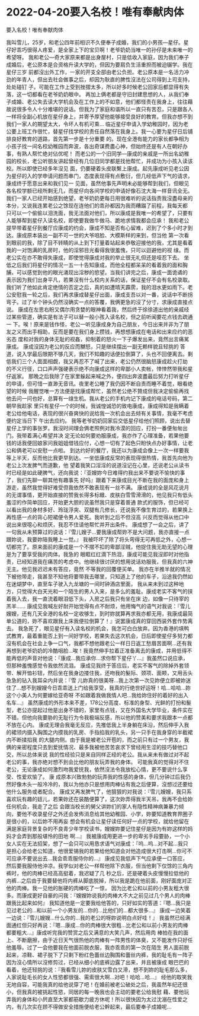 # 2022-04-20要入名校！唯有奉献肉体



要入名校！唯有奉献肉体



我叫雪儿，25岁，和老公四年前相识不久便奉子成婚，我们的小男孩—星仔。星仔好乖巧很得人疼爱，是全家上下的宝贝啊！老爷奶奶当唯一的孙仔是未来唯一的希望呀。   我和老公—奇大家原来都是出身屋村，只是低收入家庭，因为我们奉子成婚后，老公原本是合资格升读大学的，但因为要肩负生活重担而被迫辍学。我在星仔三岁 前都沒出外工作，一家的开支全部由老公负担。老公原本是一名活力冲劲的年青人，但出去社会做事之后，却因为耿直的脾性沒法在公司得到上司支持，处处碰钉 子。可能在工作上受到挫摺太多，所以好多时候老公回家后都显得有失落，这一切都看在老爷奶奶眼中。 再加上俩老都是守旧封建思想的人，从我们奉 子成婚、老公失去读大学机会及在工作上的不如意，他们都怪责在我身上，往往藉故说很多令人十分难堪的说话。但我为了家庭和谐所以一直只有苦忍，只是跟各人 一样将全副心机放在星仔身上，并寄予厚望他能够接受良好的教育。但我亦想不到我们一家人的期望太大，令坏人有机可乘…   临近星仔申请入学幼稚园时，因为老公要上班工作很忙，替星仔找学校的责任自然落在我身上。我一心要为星仔日后铺排良好教育的道路，首先第一步是十分重要 的。现在全港有能力的家长都争相为小孩子找一间名校幼稚园而奔波，各出奇谋费盡心神，但始终还是有人在朝好办事，有熟人帮忙绝对佔优呢！   而老公的一个旧同学—康成的亲戚是一所出名幼稚园的校长，老公听朋友讲起曾经有几位旧同学都是找他帮忙，并成功为小孩入读该校。所以即使已经多年沒见 面，仍要硬着头皮联繫上康成。起先康成听见老公因为星仔的入的学申请问题而串门，态度表现得有点敷衍，但几经低声下气的请求，康成终于愿意出来和我们见一 见面，虽然他事先声明未必能够帮到我们，但眼见各名校学额已经所剩无几，而星仔向各间学校的申请好像石沈大海一样音讯全无。   我们一家人已经开始感到绝望，老爷奶奶更每日用很难听的说话指责我沒盡母亲的本分，又说我连累老公之馀现在连他们的乖孙都因为我而糟蹋了前程，我每天都 只可以一个偷偷以泪洗面，我无法面对他们，所以康成是我唯一的希望了，只要有人能够帮到星仔入读名校，即使要我做牛做马、跪地求情我都会应承！     我和老公提早带着星仔到餐厅应康成的约会，康成不知是否有心留难，迟到了个多小时才到达。康成原本装出一副不可一世的大爷咀脸、大模斯样的来到，但当他 第一次看到眼前的我，除了目不转睛的从上到下打量着站起来恭敬迎接他的我，尤其是看着我的一对饱满的乳房时，他的淫邪目光看得我很羞愧，只可以迴避他的视 缐。而老公实在亦不敢得失康成，即使觉得康成对我的举止很无礼但还是哑忍下去。   坐低之后我们将星仔的情况一五一十告知康成，而他全程都呆呆的看着我的面和胸脯，可以感觉到他的眼光涌现出淫秽的慾望。当我们讲完之后，康成一面诡谲的 表示因为我们出身平凡，若果沒有什么校内关系的话，保证星仔不会有名校录取。我们听了他如此肯定绝情的否定之后，真的如遭晴天霹雳，我的泪水更如雨下。老 公安慰我一轮之后，我们再求康成替星仔出面，康成支吾以对一番，说话中不断拐弯子。过了半个钟头仍然沒确实一点的答覆，我俩更急的沒了分寸，求康成直接点 说。   康成在左思右盼又偶尔用贪婪的眼神看着我，然后终于徐徐道出他的亲戚经过某些管道，确实是有法子可以替一般小孩入读名校，但之前听闻要花点钱去疏通一 下。唉！原来是钱作怪，老公一听见康成身为自己朋友，今日出来并非为了朋友之义而出手相助，反而是要在我们身上攒钱，再想想康成在电话和出来应约的恶劣态 度和对我的身体无耻的视姦，抑制着的怒火一下子爆发出来，竟然出言痛駡康成。 康成沒因为老公的反应而嬲怒，只是继续摆出一副无赖样貌且轻挑的 答道，说入学最后限期不够几天，我们不知趣的话便拉倒算了，头也不回便离去。剩低我们三个人面面相觑，我又再忍不了喊了出来，老公仍然很脑怒康成趁火打劫 的不义行径，口口声声强硬表示绝不向康成这样的卑鄙小人卖帐，悻悻然带我和星仔返家。    那晚之后我除了在家里躲起来喊之外，便四出奔波盡最后努力打听星仔的申请，但可惜一直渺无音讯。夜里老公睡了我仍因不断自责而睡不着觉，眼看绝望的时候 我醒觉唯一方法便是找康成帮忙，虽然老公绝不贊成但我决定偷偷再找他去问一问也好，总算有一缐生机。我从老公的手机内记下康成的电话号码，第二朝早我趁家 里只有星仔一个的时候，我诚惶诚恐的致电康成，康成得知是我瞒着老公给他电话，表现的很兴奋爽快的说给我一次机会出去倾有关事情，我毫不考虑便约定当日下 午出去应约。  我等老爷奶奶回家后交低星仔给他们照顾，说出去替星仔上学的事张罗。我沒时间理会俩老照例对我冷漠的回应，打扮一番便匆匆出门。我带着满心希望并决 定无论如何要劝服康成，我亦作了心理准备，若果他要钱的话我便回娘家问我姐姐借钱应付，心想一切有了起色只盼快点办好事情，让老公和俩老可以安慰一点啦。    到达约好的餐厅，我还以为康成会像上一次一样要我等上半天，反而他比我更早到达。一坐低康成反常的表现得很热情，我首先向他为老公上次发脾气而道歉，他 望着我笑口淫淫的说道沒记在心里，还说老公从读书时已经是如此硬脾气，还向我说：『亚嫂妳今日难得约我出来不要说不愉快的事了，我们先聊一聊其他有趣事先 好吗』跟着下来康成目光不断在我的面庞和身上游走，虽然我觉得好难受但我依然不敢表现有一丝不满。   康成说的全是风花说月的无谓事情，更开始直接的赞我长得多标緻、皮肤白雪雪滑滑的，他见我只有低头羞涩的作简单回应，开始更大胆的说虽然我只是穿着普通 款式的服饰，但已经可以看出我的身材多好、玲珑浮突、双腿有几修长，还说我不像生育过的，若果换上再性感一点的背心短裙便令男人爱死。我听到之后不但沒高 兴反而觉得从他口中说出来很噁心和烦厌，我忍不住请他帮忙并开出条件。   康成想了一会之后，讲了一句我从未预算过的说话：『雪儿嫂子…要我康成帮妳不是大问题，我亦直接一点跟妳说，我要妳陪我睡上一觉。』   我被吓坏了除了将头弯得无可再低之外，心想一切都完了。原来面前的康成是一个不摺不扣的卑鄙淫贼，他捉住我无助无望的心理是为了要享受我的肉体。我急的 眼眶红红滴下热泪，康成可能见我沒即时对他指责，已经知道我在痛苦的考虑中。他继续很讨厌的想用说话劝服我，但我真的六神无主。他见我迟迟未有答应，竟然 不等我的回覆便买单。   我亦在半推半就的情况下被他带走，我甚至不知他将要带我去哪里，只知道上了他的车子，沿途我仍然如在迷煳梦中，直至车子驶入九龙塘的一间时钟酒店里面， 我从来未到过这种地方，只觉得大白天光和一个陌生的男人入来，是多么的羞耻。康成老实不客气的挟着我入去，我一直流着眼泪低下头，入房之后我只有坐在床 边，如像一只待宰的羔羊……    康成见我喊左好耐开始觉得有点不耐烦，他用悔气的语气对我说：『雪儿嫂嫂，还有几天全港的名校一定收够生，到时妳就算再求我亦都无用，我康成最简单公道的，妳不喜欢跟我上床我便拉倒算了！』说罢康成真的穿回西装外套作势离去。  我急死了，眼见星仔有入读名校的机会，我怎可白白放弃。因为香港的填鸭式教育，最着重能否上到一间好学校，若果失去这次机会，日后即使星仔多努力都 沒有机会在社会上争一口气，我都不想他跟老公一样日日返工愁眉苦面啊…还有我再想到老爷奶奶的冷酷咀脸…唉！我竟然伸手拉着正准备离去的康成，并用低得不 能再低的声音对他说：『康成…我应承你…求你帮下星仔丫…』我虽然口说应承，但那种羞愧感觉令我依然流泪。   康成见我终于答应后，老实不客气的除掉外套领带、解开恤衫钮，然后坐在我身边搂住我，还吻我的髮际、颈项、面颊，又用舌头急急的钻入我耳朵内并说：『雪 儿妳真的很美呀…我上次第一次见妳便立即被妳迷住了…想不到嫂嫂今日乖乖送上门给我享受，我真的行绝世好运呀！哈…哈哈…妳这个小美人为何要嫁给亚奇呀 不如跟着我做我情人吧…我给妳住好的着好的出入名车…』   虽然康成的外形本来不差，178公分高度、标准的身型、光鲜的打扮和髮型，老公亦提起过他是出身不错的，家里有点钱，又在外国名大学毕业，条件实在不错。但他向我要胁的无耻行为令我极端反感，所以他的赞美和要求我跟本一点都不放在心内。    康成无理会我毫无反应，先推低我上半身躺在床沿，然后伸手入我的裙领内摄入胸围之内摸我的乳房、手指掐我的乳头，另一只手在我身穿的半截裙内不断揉掐我 的大腿内侧。由于我是被老公开苞的，而之前只有过一个男友，我俩的亲密程度只去到爱抚情况、最多我被他苦苦哀求下曾经用生涩的技巧替他口交，所以总体来说 我的性经验只是来自同样正经的老公。我从来未有做过对不起老公的事，我亦绝对想不到会比他的朋友玩弄我的身体。   可能我真的觉得对不住老公，无论康成如何激烈吻我爱抚我，依然沒法令我放松心情，更不要说什么享受、性爱欢愉了。 康 成原本兴致勃勃的玩弄我的性感的身体，但几分钟过后我仍然好像木头一般冷冷的，我以为他亦只是想用肉棒佔有我之后便算，沒想过还要给他什么服务或者配合。 康成又再发脾气了，他狠狠的对我说：『雪儿嫂嫂，我只系喜欢玩有趣的妞儿，若果妳还在装酷便算了，这次妳弄得我半天吊，我再不会给妳任何机会，我走了之后 会跟当校长的舅父讲妳们的家人有隐性精神病兼暴力倾向，要他不收录星仔之外还会发佈消息给其他幼稚园、小学，妳要知道教育界圈子是很小的，以后妳不用再妄 想会有机会让星仔读任何好一点的学校，就给他留在满是家庭背景复杂的不良青少年学校读书，嫂嫂妳要记住星仔是因为有妳这样的妈妈才会弄到那般堪怜的田地 啊…』    我被康成用更进一步的卑劣手段要胁，一个小女人实在无法招架，想了一会只可以用恳求语气对康成：『呜…呜…对不起…我只是担心会给老公知道，他很爱锡我的若果给他知道会对他造成很大打击啊…你可不可应承不要说出去…我会乖乖服侍你的…』   康成见我低声下气应承便一口答应，然后要我服侍他沖凉。我学似对老公一样帮他除下衣服，但当他剩下仅馀的三角内裤时，他的肉棒已经高高挺着，我迟疑了几 秒之后，还是硬着头皮慢慢拉低他的内裤…之后由于我要替他将内裤从脚底脱掉，所以我是跪在他前面，刚好面庞对正他的肉棒。我一见他的胀硬的肉棒吃了一惊， 因为比老公和以前的小男友粗大很多。而康成更好自豪的问我：『嫂嫂妳说我的肉棒大不大之前见过几个男人的肉棒跟我比起来如何』   我知道他是一定要我给他答的，只好如实的答道：『嗯…我只是见过老公的…和以前一个小男友的…你的…比他们的…都大很多…』 康成一边笑着一边说：『雪儿嫂嫂…什么你的…我的老公的呀妳说明白点好哇！』   我虽然已经满面通红但只好再说：『嗯…康成…你的肉棒很大很粗…比老公和以前小男友的肉棒都要粗大…』康成听完我的赞赏之后又满意的大笑几声，然后用肉 棒拍在我的面上、不断磨擦，由于近日天气很热他的肉棒有一阵男性的体臭，又不能发作只好任他羞辱。过了一会他要我在他面前脱衣服，我亦乖乖的第一次在陌生 男人面前脱起来，凉鞋、裙子脱下了只剩下粉红色蕾丝边胸围和蕾丝内裤，我的耻毛有一阵子因为沒心情所以沒修剪过，已经从细小的底裤边露了出来，并且被康成 眼巴巴的看着，他还轻挑的说：『我看雪儿妳的皮肤又雪白又滑，想不到妳的耻毛那么多，人家说耻毛长的女人性慾都很强、需索很大啊…对吧！哈哈…哈…』    经他的取笑我无地自容，可能我真的给他说穿了吧！在婚前被老公破处之后，我虽然年纪还很小，但我真的被挑起性慾，同居的每一晚我也会主动的要老公给我慰 藉、要他玩弄我的身体和小屄直至大家都筋歇力疲方休呢！所以很快因为太过沈溺在性爱之内，有几次实在顾不得做安全措施便给老公幹起来，最后要奉子成婚呢…


